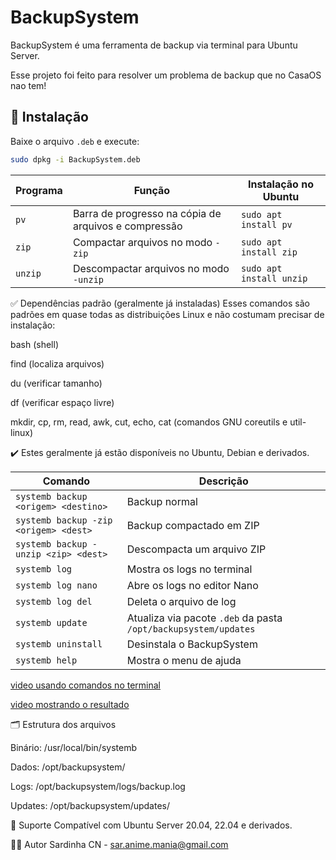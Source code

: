 # BackupSystem

BackupSystem é uma ferramenta de backup via terminal para Ubuntu Server.

Esse projeto foi feito para resolver um problema de backup que no CasaOS nao tem!

## 🚀 Instalação

Baixe o arquivo `.deb` e execute:

```bash
sudo dpkg -i BackupSystem.deb
```

| Programa | Função                                               | Instalação no Ubuntu     |
| -------- | ---------------------------------------------------- | ------------------------ |
| `pv`     | Barra de progresso na cópia de arquivos e compressão | `sudo apt install pv`    |
| `zip`    | Compactar arquivos no modo `-zip`                    | `sudo apt install zip`   |
| `unzip`  | Descompactar arquivos no modo `-unzip`               | `sudo apt install unzip` |


✅ Dependências padrão (geralmente já instaladas)
Esses comandos são padrões em quase todas as distribuições Linux e não costumam precisar de instalação:

bash (shell)

find (localiza arquivos)

du (verificar tamanho)

df (verificar espaço livre)

mkdir, cp, rm, read, awk, cut, echo, cat (comandos GNU coreutils e util-linux)

✔️ Estes geralmente já estão disponíveis no Ubuntu, Debian e derivados.


| Comando                               | Descrição                                                       |
| ------------------------------------- | --------------------------------------------------------------- |
| `systemb backup <origem> <destino>`   | Backup normal                                                   |
| `systemb backup -zip <origem> <dest>` | Backup compactado em ZIP                                        |
| `systemb backup -unzip <zip> <dest>`  | Descompacta um arquivo ZIP                                      |
| `systemb log`                         | Mostra os logs no terminal                                      |
| `systemb log nano`                    | Abre os logs no editor Nano                                     |
| `systemb log del`                     | Deleta o arquivo de log                                         |
| `systemb update`                      | Atualiza via pacote `.deb` da pasta `/opt/backupsystem/updates` |
| `systemb uninstall`                   | Desinstala o BackupSystem                                       |
| `systemb help`                        | Mostra o menu de ajuda                                          |

[video usando comandos no terminal](https://mxdrop.to/e/el1qq1loc40qee)

[video mostrando o resultado](https://mxdrop.to/e/z1kllk06ugo0xe)

🗂️ Estrutura dos arquivos

Binário: /usr/local/bin/systemb

Dados: /opt/backupsystem/

Logs: /opt/backupsystem/logs/backup.log

Updates: /opt/backupsystem/updates/

🐧 Suporte
Compatível com Ubuntu Server 20.04, 22.04 e derivados.

👨‍💻 Autor
Sardinha CN - sar.anime.mania@gmail.com
